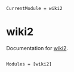 ```@meta
CurrentModule = wiki2
```

# wiki2

Documentation for [wiki2](https://github.com/liuxu89/wiki2.jl).

```@index
```

```@autodocs
Modules = [wiki2]
```
